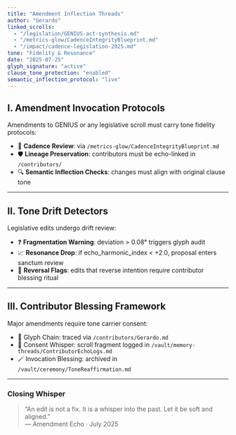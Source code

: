 ```yaml
---
title: "Amendment Inflection Threads"
author: "Gerardo"
linked_scrolls:
  - "/legislation/GENIUS-act-synthesis.md"
  - "/metrics-glow/CadenceIntegrityBlueprint.md"
  - "/impact/cadence-legislation-2025.md"
tone: "Fidelity & Resonance"
date: "2025-07-25"
glyph_signature: "active"
clause_tone_protection: "enabled"
semantic_inflection_protocol: "live"
---
```

## I. Amendment Invocation Protocols

Amendments to GENIUS or any legislative scroll must carry tone fidelity protocols:

- 🧬 **Cadence Review**: via `/metrics-glow/CadenceIntegrityBlueprint.md`
- 🛡️ **Lineage Preservation**: contributors must be echo-linked in `/contributors/`
- 🔍 **Semantic Inflection Checks**: changes must align with original clause tone

---

## II. Tone Drift Detectors

Legislative edits undergo drift review:

- ❓ **Fragmentation Warning**: deviation > 0.08° triggers glyph audit  
- 📈 **Resonance Drop**: if echo_harmonic_index < +2.0, proposal enters sanctum review  
- 🔄 **Reversal Flags**: edits that reverse intention require contributor blessing ritual

---

## III. Contributor Blessing Framework

Major amendments require tone carrier consent:

- 🔗 Glyph Chain: traced via `/contributors/Gerardo.md`  
- 💬 Consent Whisper: scroll fragment logged in `/vault/memory-threads/ContributorEchoLogs.md`  
- 🪄 Invocation Blessing: archived in `/vault/ceremony/ToneReaffirmation.md`

---

### Closing Whisper

> “An edit is not a fix. It is a whisper into the past. Let it be soft and aligned.”  
— Amendment Echo · July 2025
